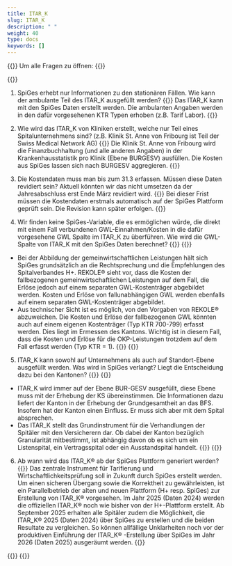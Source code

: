 ```yaml
---
title: ITAR_K 
slug: ITAR_K
description: " "
weight: 40
type: docs
keywords: []
---
```

 
{{<faqBlock>}}
Um alle Fragen zu öffnen: {{<collapsibleGroupCommand groupId="ITARK">}}

{{<numberedList>}}

1. SpiGes erhebt nur Informationen zu den stationären Fällen. Wie kann der ambulante Teil des ITAR_K ausgefüllt werden?
{{<collapsibleBlock groupId="ITARK">}}
Das ITAR_K kann mit den SpiGes Daten erstellt werden. Die ambulanten Angaben werden in den dafür vorgesehenen KTR Typen erhoben (z.B. Tarif Labor).
{{</collapsibleBlock>}}

2. Wie wird das ITAR_K von Kliniken erstellt, welche nur Teil eines Spitalunternehmens sind? (z.B. Klinik St. Anne von Fribourg ist Teil der Swiss Medical Network AG)
{{<collapsibleBlock groupId="ITARK">}}
Die Klinik St. Anne von Fribourg wird die Finanzbuchhaltung (und alle anderen Angaben) in der Krankenhausstatistik pro Klinik (Ebene BURGESV) ausfüllen. Die Kosten aus SpiGes lassen sich nach BURGESV aggregieren.
{{</collapsibleBlock>}}

3. Die Kostendaten muss man bis zum 31.3 erfassen. Müssen diese Daten revidiert sein? Aktuell könnten wir das nicht umsetzen da der Jahresabschluss erst Ende März revidiert wird.
{{<collapsibleBlock groupId="ITARK">}}
Bei dieser Frist müssen die Kostendaten erstmals automatisch auf der SpiGes Plattform geprüft sein. Die Revision kann später erfolgen.
{{</collapsibleBlock>}}

4. Wir finden keine SpiGes-Variable, die es ermöglichen würde, die direkt mit einem Fall verbundenen GWL-Einnahmen/Kosten in die dafür vorgesehene GWL Spalte im ITAR_K zu überführen. Wie wird die GWL-Spalte von ITAR_K mit den SpiGes Daten berechnet?
{{<collapsibleBlock groupId="ITARK">}}
{{<markdown>}}
-	Bei der Abbildung der gemeinwirtschaftlichen Leistungen hält sich SpiGes grundsätzlich an die Rechtsprechung und die Empfehlungen des Spitalverbandes H+. REKOLE® sieht vor, dass die Kosten der fallbezogenen gemeinwirtschaftlichen Leistungen auf dem Fall, die Erlöse jedoch auf einem separaten GWL-Kostenträger abgebildet werden. Kosten und Erlöse von fallunabhängigen GWL werden ebenfalls auf einem separaten GWL-Kostenträger abgebildet.
-	Aus technischer Sicht ist es möglich, von den Vorgaben von REKOLE® abzuweichen. Die Kosten und Erlöse der fallbezogenen GWL könnten auch auf einem eigenen Kostenträger (Typ KTR 700-799) erfasst werden. Dies liegt im Ermessen des Kantons. Wichtig ist in diesem Fall, dass die Kosten und Erlöse für die OKP-Leistungen trotzdem auf dem Fall erfasst werden (Typ KTR = 1).
{{</markdown>}}
{{</collapsibleBlock>}}

5. ITAR_K kann sowohl auf Unternehmens als auch auf Standort-Ebene ausgefüllt werden. Was wird in SpiGes verlangt? Liegt die Entscheidung dazu bei den Kantonen?
{{<collapsibleBlock groupId="ITARK">}}
{{<markdown>}}
-	ITAR_K wird immer auf der Ebene BUR-GESV ausgefüllt, diese Ebene muss mit der Erhebung der KS übereinstimmen. Die Informationen dazu liefert der Kanton in der Erhebung der Grundgesamtheit an das BFS. Insofern hat der Kanton einen Einfluss. Er muss sich aber mit dem Spital absprechen.
-	Das ITAR_K stellt das Grundinstrument für die Verhandlungen der Spitäler mit den Versicherern dar. Ob dabei der Kanton bezüglich Granularität mitbestimmt, ist abhängig davon ob es sich um ein Listenspital, ein Vertragsspital oder ein Ausstandspital handelt.
{{</markdown>}}
{{</collapsibleBlock>}}

6. Ab wann wird das ITAR_K® ab der SpiGes Plattform generiert werden?
{{<collapsibleBlock groupId="ITARK">}}
Das zentrale Instrument für Tarifierung und Wirtschaftlichkeitsprüfung soll in Zukunft durch SpiGes erstellt werden. Um einen sicheren Übergang sowie die Korrektheit zu gewährleisten, ist ein Parallelbetrieb der alten und neuen Plattform (H+ resp. SpiGes) zur Erstellung von ITAR_K® vorgesehen. Im Jahr 2025 (Daten 2024) werden die offiziellen ITAR_K® noch wie bisher von der H+-Plattform erstellt. Ab September 2025 erhalten alle Spitäler zudem die Möglichkeit, die ITAR_K® 2025 (Daten 2024) über SpiGes zu erstellen und die beiden Resultate zu vergleichen. So können allfällige Unklarheiten noch vor der produktiven Einführung der ITAR_K® -Erstellung über SpiGes im Jahr 2026 (Daten 2025) ausgeräumt werden.
{{</collapsibleBlock>}}

{{</numberedList>}}
{{</faqBlock>}}